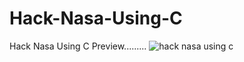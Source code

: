 # Hack-Nasa-Using-C
Hack Nasa Using C
Preview.........
![hack nasa using c](https://github.com/aburaihanc/Hack-Nasa-Using-C/blob/main/Screenshot%202021-03-17%20174035.png)
